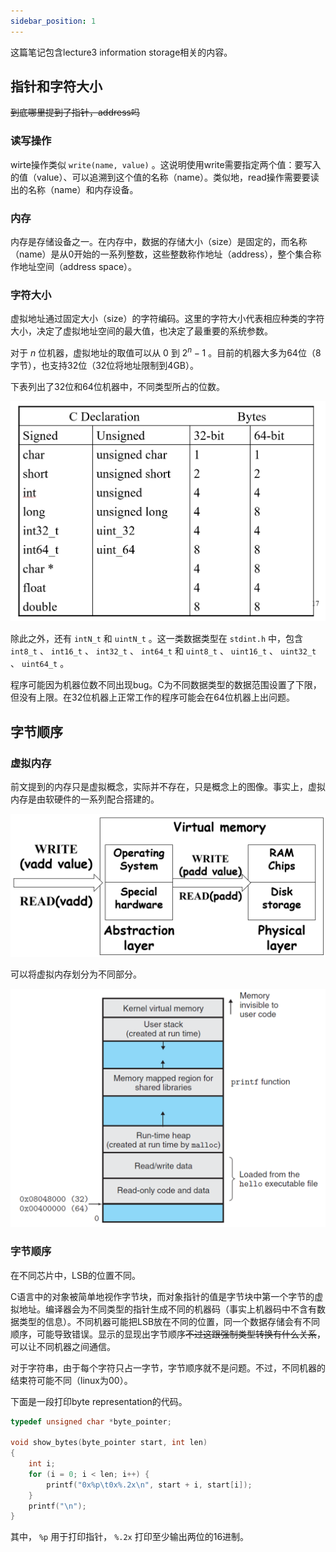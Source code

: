 ```yaml
---
sidebar_position: 1
---
```


这篇笔记包含lecture3 information storage相关的内容。  

## 指针和字符大小

~~到底哪里提到了指针，address吗~~

### 读写操作

wirte操作类似 ``write(name, value)`` 。这说明使用write需要指定两个值：要写入的值（value）、可以追溯到这个值的名称（name）。类似地，read操作需要要读出的名称（name）和内存设备。  

### 内存

内存是存储设备之一。在内存中，数据的存储大小（size）是固定的，而名称（name）是从0开始的一系列整数，这些整数称作地址（address），整个集合称作地址空间（address space）。  

### 字符大小

虚拟地址通过固定大小（size）的字符编码。这里的字符大小代表相应种类的字符大小，决定了虚拟地址空间的最大值，也决定了最重要的系统参数。  

对于 $n$ 位机器，虚拟地址的取值可以从 $0$ 到 $2^n - 1$ 。目前的机器大多为64位（8字节），也支持32位（32位将地址限制到4GB）。  

下表列出了32位和64位机器中，不同类型所占的位数。  

![data size](./img/data%20size.png)  

除此之外，还有 ``intN_t`` 和 ``uintN_t`` 。这一类数据类型在 ``stdint.h`` 中，包含 ``int8_t`` 、 ``int16_t`` 、 ``int32_t`` 、 ``int64_t`` 和  ``uint8_t`` 、 ``uint16_t`` 、 ``uint32_t`` 、 ``uint64_t`` 。  

程序可能因为机器位数不同出现bug。C为不同数据类型的数据范围设置了下限，但没有上限。在32位机器上正常工作的程序可能会在64位机器上出问题。  

## 字节顺序

### 虚拟内存

前文提到的内存只是虚拟概念，实际并不存在，只是概念上的图像。事实上，虚拟内存是由软硬件的一系列配合搭建的。  

![virtual memory](./img/virtual%20memory.png)  

可以将虚拟内存划分为不同部分。  

![virtual memory units](./img/virtual%20memory%20units.png)  

### 字节顺序

在不同芯片中，LSB的位置不同。  

C语言中的对象被简单地视作字节块，而对象指针的值是字节块中第一个字节的虚拟地址。编译器会为不同类型的指针生成不同的机器码（事实上机器码中不含有数据类型的信息）。不同机器可能把LSB放在不同的位置，同一个数据存储会有不同顺序，可能导致错误。显示的显现出字节顺序~~不过这跟强制类型转换有什么关系~~，可以让不同机器之间通信。

对于字符串，由于每个字符只占一字节，字节顺序就不是问题。不过，不同机器的结束符可能不同（linux为00）。  

下面是一段打印byte representation的代码。  

```C
typedef unsigned char *byte_pointer;

void show_bytes(byte_pointer start, int len)
{
    int i;
    for (i = 0; i < len; i++) {
        printf("0x%p\t0x%.2x\n", start + i, start[i]);
    }
    printf("\n");
}
```

其中， ``%p`` 用于打印指针， ``%.2x`` 打印至少输出两位的16进制。